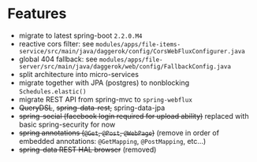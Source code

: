 # Features

- migrate to latest spring-boot `2.2.0.M4`
- reactive cors filter: see `modules/apps/file-items-service/src/main/java/daggerok/config/CorsWebFluxConfigurer.java`
- global 404 fallback: see `modules/apps/file-server/src/main/java/daggerok/web/config/FallbackConfig.java`
- split architecture into micro-services
- migrate together with JPA (postgres) to nonblocking `Schedules.elastic()`
- migrate REST API from spring-mvc to `spring-webflux`
- ~~QueryDSL~~, ~~spring-data-rest,~~ spring-data-jpa
- ~~spring-social (facebook login required for upload ability)~~ replaced with basic spring-security for now
- ~~spring annotations (`@Get`, `@Post`, `@WebPage`)~~ (remove in order of embedded annotations: `@GetMapping`, `@PostMapping`, etc...)
- ~~spring-data REST HAL browser~~ (removed)

